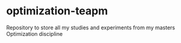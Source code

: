 optimization-teapm
==================

Repository to store all my studies and experiments from my masters Optimization discipline
